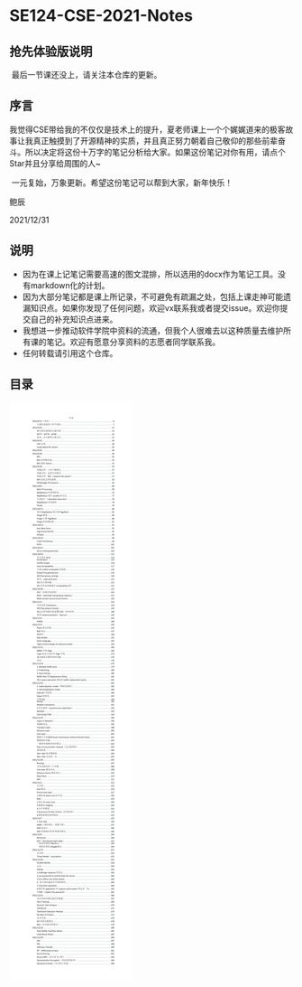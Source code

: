 # SE124-CSE-2021-Notes

## 抢先体验版说明

​	最后一节课还没上，请关注本仓库的更新。

## 序言

​	我觉得CSE带给我的不仅仅是技术上的提升，夏老师课上一个个娓娓道来的极客故事让我真正触摸到了开源精神的实质，并且真正努力朝着自己敬仰的那些前辈奋斗。所以决定将这份十万字的笔记分析给大家。如果这份笔记对你有用，请点个Star并且分享给周围的人~

​	一元复始，万象更新。希望这份笔记可以帮到大家，新年快乐！



鲍辰

2021/12/31

## 说明

- 因为在课上记笔记需要高速的图文混排，所以选用的docx作为笔记工具。没有markdown化的计划。
- 因为大部分笔记都是课上所记录，不可避免有疏漏之处，包括上课走神可能遗漏知识点。如果你发现了任何问题，欢迎vx联系我或者提交issue。欢迎你提交自己的补充知识点进来。
- 我想进一步推动软件学院中资料的流通，但我个人很难去以这种质量去维护所有课的笔记。欢迎有愿意分享资料的志愿者同学联系我。
- 任何转载请引用这个仓库。

## 目录

![1](README/1.png)


